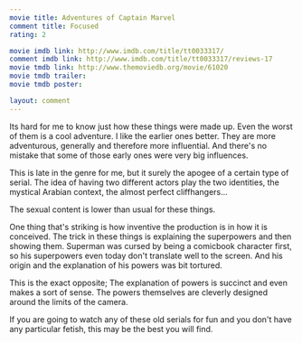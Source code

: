 ```yaml
---
movie title: Adventures of Captain Marvel
comment title: Focused
rating: 2

movie imdb link: http://www.imdb.com/title/tt0033317/
comment imdb link: http://www.imdb.com/title/tt0033317/reviews-17
movie tmdb link: http://www.themoviedb.org/movie/61020
movie tmdb trailer: 
movie tmdb poster: 

layout: comment
---
```


Its hard for me to know just how these things were made up. Even the worst of them is a cool adventure. I like the earlier ones better. They are more adventurous, generally and therefore more influential. And there's no mistake that some of those early ones were very big influences.

This is late in the genre for me, but it surely the apogee of a certain type of serial. The idea of having two different actors play the two identities, the mystical Arabian context, the almost perfect cliffhangers...

The sexual content is lower than usual for these things.

One thing that's striking is how inventive the production is in how it is conceived. The trick in these things is explaining the superpowers and then showing them. Superman was cursed by being a comicbook character first, so his superpowers even today don't translate well to the screen. And his origin and the explanation of his powers was bit tortured.

This is the exact opposite; The explanation of powers is succinct and even makes a sort of sense. The powers themselves are cleverly designed around the limits of the camera.

If you are going to watch any of these old serials for fun and you don't have any particular fetish, this may be the best you will find.